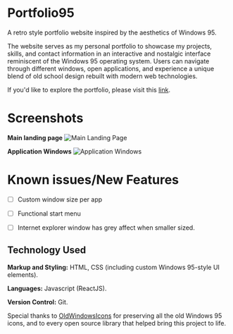 # Portfolio95

A retro style portfolio website inspired by the aesthetics of Windows 95.

The website serves as my personal portfolio to showcase my projects, skills, and contact information in an interactive and nostalgic interface reminiscent of the Windows 95 operating system. Users can navigate through different windows, open applications, and experience a unique blend of old school design rebuilt with modern web technologies.

If you'd like to explore the portfolio, please visit this [link](https://0x1kero.dev/).


# Screenshots

**Main landing page**
![Main Landing Page](https://i.postimg.cc/rwY8DxxR/landing.png)

**Application Windows**
![Application Windows](https://i.postimg.cc/X74NmVnq/windows.png)


# Known issues/New Features 

- [ ] Custom window size per app
- [ ] Functional start  menu
- [ ] Internet explorer window has grey affect when smaller sized.




## Technology Used

**Markup and Styling:** HTML, CSS (including custom Windows 95-style UI elements).

**Languages:** Javascript (ReactJS).

**Version Control:** Git.

Special thanks to [OldWindowsIcons](https://oldwindowsicons.tumblr.com/) for preserving all the old Windows 95 icons, and to every open source library that helped bring this project to life.

